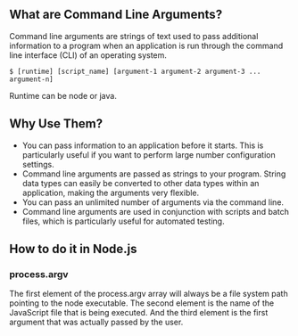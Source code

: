 ## What are Command Line Arguments?

Command line arguments are strings of text used to pass additional information to a program when an application is run through the command line interface (CLI) of an operating system.

`$ [runtime] [script_name] [argument-1 argument-2 argument-3 ... argument-n]`

Runtime can be node or java.

## Why Use Them?

- You can pass information to an application before it starts. This is particularly useful if you want to perform large number configuration settings.
- Command line arguments are passed as strings to your program. String data types can easily be converted to other data types within an application, making the arguments very flexible.
- You can pass an unlimited number of arguments via the command line.
- Command line arguments are used in conjunction with scripts and batch files, which is particularly useful for automated testing.

## How to do it in Node.js

### process.argv

The first element of the process.argv array will always be a file system path pointing to the node executable. The second element is the name of the JavaScript file that is being executed. And the third element is the first argument that was actually passed by the user.
